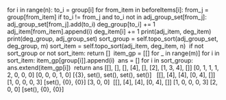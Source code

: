 for i in range(n):
to_i = group[i]
for from_item in beforeItems[i]:
from_j = group[from_item]
if to_i != from_j and to_i not in adj_group_set[from_j]:
adj_group_set[from_j].add(to_i)
deg_group[to_i] += 1
adj_item[from_item].append(i)
deg_item[i] += 1
print(adj_item, deg_item)
print(deg_group, adj_group_set)
sort_group = self.topo_sort(adj_group_set, deg_group, m)
sort_item = self.topo_sort(adj_item, deg_item, n)
​
if not sort_group or not sort_item:
return []
​
item_gp = [[] for _ in range(m)]
for i in sort_item:
item_gp[group[i]].append(i)
​
ans = []
for i in sort_group:
ans.extend(item_gp[i])
​
return ans
[[], [], [], [4], [], [2], [1, 3, 4], []] [0, 1, 1, 1, 2, 0, 0, 0]
[0, 0, 0, 1, 0] [{3}, set(), set(), set(), set()]
​
​
[[], [4], [4], [0, 4], []] [1, 0, 0, 0, 3]
[set(), {0}, {0}] [3, 0, 0]
​
[[], [4], [4], [0, 4], []] [1, 0, 0, 0, 3]
[2, 0, 0] [set(), {0}, {0}]